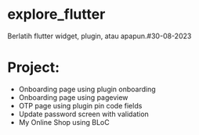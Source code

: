 # explore_flutter
Berlatih flutter widget, plugin, atau apapun.#30-08-2023

# Project:
 * Onboarding page using plugin onboarding
 * Onboarding page using pageview 
 * OTP page using plugin pin code fields
 * Update password screen with validation
 * My Online Shop using BLoC
